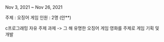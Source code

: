 Nov 3, 2021 ~ Nov 26, 2021

주제 : 오징어 게임
인원 : 2명 (안**)

c프로그래밍 자유 주제 과제
-> 그 해 유명한 오징어 게임 영화를 주제로 게임 기획 및 개발
